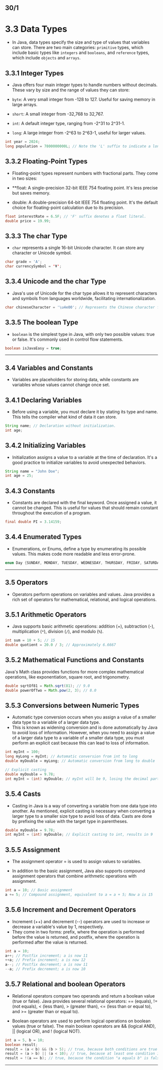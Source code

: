 ## 30/1

 # 3.3 Data Types 

- In Java, data types specify the size and type of values that variables can store. There are two main categories: `primitive` types, which include basic types like `integers` and `booleans`, and `reference` types, which include `objects` and `arrays`.


 ## 3.3.1 Integer Types  

- Java offers four main integer types to handle numbers without decimals. These vary by size and the range of values they can store:

- `byte`: A very small integer from -128 to 127. Useful for saving memory in large arrays.
- `short`: A small integer from -32,768 to 32,767.
- `int`: A default integer type, ranging from -2^31 to 2^31-1.
- `long`: A large integer from -2^63 to 2^63-1, useful for larger values.

```java 
int year = 2024;
long population = 7800000000L; // Note the 'L' suffix to indicate a long literal.
```
 

 
 ## 3.3.2 Floating-Point Types 

- Floating-point types represent numbers with fractional parts. They come in two sizes:

- **float: A single-precision 32-bit IEEE 754 floating point. It's less precise but saves memory.
- double: A double-precision 64-bit IEEE 754 floating point. It's the default choice for floating-point calculation due to its precision.

```java
float interestRate = 6.5F; // 'F' suffix denotes a float literal.
double price = 19.99;
```

 

 
 ## 3.3.3 The char Type 

- `char` represents a single 16-bit Unicode character. It can store any character or Unicode symbol.

```java
char grade = 'A';
char currencySymbol = '¥';

```

 

 
 ## 3.3.4 Unicode and the char Type  

- Java's use of Unicode for the char type allows it to represent characters and symbols from languages worldwide, facilitating internationalization.

```java
char chineseCharacter = '\u4e00'; // Represents the Chinese character for "one."
```
 

 
 ## 3.3.5 The boolean Type 

- `boolean` is the simplest type in Java, with only two possible values: true or false. It's commonly used in control flow statements.

```java
boolean isJavaEasy = true;
```
 
 
<hr>

 ## 3.4 Variables and Constants 

- Variables are placeholders for storing data, while constants are variables whose values cannot change once set.

## 3.4.1 Declaring Variables  
- Before using a variable, you must declare it by stating its type and name. This tells the compiler what kind of data it can store. 

```java
String name; // Declaration without initialization.
int age;

```

## 3.4.2 Initializing Variables  

- Initialization assigns a value to a variable at the time of declaration. It's a good practice to initialize variables to avoid unexpected behaviors.

```java 
String name = "John Doe";
int age = 25;

```

## 3.4.3 Constants  

- Constants are declared with the final keyword. Once assigned a value, it cannot be changed. This is useful for values that should remain constant throughout the execution of a program.

```java
final double PI = 3.14159;
```

## 3.4.4 Enumerated Types  

- Enumerations, or Enums, define a type by enumerating its possible values. This makes code more readable and less error-prone.

```java
enum Day {SUNDAY, MONDAY, TUESDAY, WEDNESDAY, THURSDAY, FRIDAY, SATURDAY}

```
 
<hr>


 ## 3.5 Operators

- Operators perform operations on variables and values. Java provides a rich set of operators for mathematical, relational, and logical operations.

## 3.5.1 Arithmetic Operators  

- Java supports basic arithmetic operations: addition (+), subtraction (-), multiplication (`*`), division (`/`), and modulo (`%`).

```java
int sum = 10 + 5; // 15
double quotient = 20.0 / 3; // Approximately 6.6667
```

## 3.5.2 Mathematical Functions and Constants  

Java's Math class provides functions for more complex mathematical operations, like exponentiation, square root, and trigonometry.

```java
double sqrtOf81 = Math.sqrt(81); // 9.0
double powerOfTwo = Math.pow(2, 3); // 8.0

```

## 3.5.3 Conversions between Numeric Types  

- Automatic type conversion occurs when you assign a value of a smaller data type to a variable of a larger data type. 
- This is known as widening conversion and is done automatically by Java to avoid loss of information. However, when you need to assign a value of a larger data type to a variable of a smaller data type, you must perform an explicit cast because this can lead to loss of information.

```java 
int myInt = 100;
long myLong = myInt; // Automatic conversion from int to long
double myDouble = myLong; // Automatic conversion from long to double

// Explicit casting
double myDouble = 9.78;
int myInt = (int) myDouble; // myInt will be 9, losing the decimal part

```

## 3.5.4 Casts 

- Casting in Java is a way of converting a variable from one data type into another. As mentioned, explicit casting is necessary when converting a larger type to a smaller size type to avoid loss of data. Casts are done by prefixing the value with the target type in parentheses.

```java
double myDouble = 9.78;
int myInt = (int) myDouble; // Explicit casting to int, results in 9
```

## 3.5.5 Assignment  
- The assignment operator = is used to assign values to variables.

- In addition to the basic assignment, Java also supports compound assignment operators that combine arithmetic operations with assignment.

```java
int a = 10; // Basic assignment
a += 5; // Compound assignment, equivalent to a = a + 5; Now a is 15

```

## 3.5.6 Increment and Decrement Operators   

- Increment (++) and decrement (--) operators are used to increase or decrease a variable's value by 1, respectively. 
- They come in two forms: prefix, where the operation is performed before the value is returned, and postfix, where the operation is performed after the value is returned.

```java
int a = 10;
a++; // Postfix increment; a is now 11
++a; // Prefix increment; a is now 12
a--; // Postfix decrement; a is now 11
--a; // Prefix decrement; a is now 10

```
## 3.5.7 Relational and boolean Operators   

- Relational operators compare two operands and return a boolean value (true or false). Java provides several relational operators: == (equals), != (not equals), < (less than), > (greater than), <= (less than or equal to), and >= (greater than or equal to).

- Boolean operators are used to perform logical operations on boolean values (true or false). The main boolean operators are && (logical AND), || (logical OR), and ! (logical NOT).

```java
int a = 5, b = 10;
boolean result;
result = (a < b) && (b > 5); // true, because both conditions are true
result = (a > b) || (a < 10); // true, because at least one condition is true
result = !(a == b); // true, because the condition "a equals b" is false
```
 
<hr>
